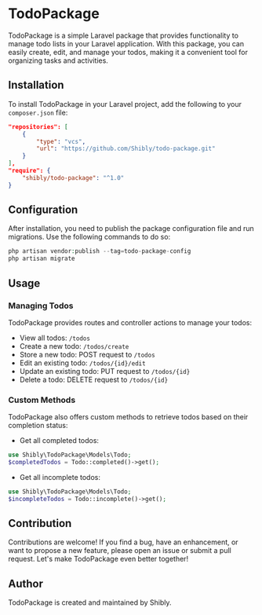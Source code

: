 # TodoPackage

TodoPackage is a simple Laravel package that provides functionality to manage todo lists in your Laravel application. With this package, you can easily create, edit, and manage your todos, making it a convenient tool for organizing tasks and activities.

## Installation

To install TodoPackage in your Laravel project, add the following to your `composer.json` file:

```json
"repositories": [
    {
        "type": "vcs",
        "url": "https://github.com/Shibly/todo-package.git"
    }
],
"require": {
    "shibly/todo-package": "^1.0"
}
```

## Configuration 
After installation, you need to publish the package configuration file and run migrations. Use the following commands to do so:


```php
php artisan vendor:publish --tag=todo-package-config
php artisan migrate
```


## Usage

### Managing Todos

TodoPackage provides routes and controller actions to manage your todos:

- View all todos: `/todos`
- Create a new todo: `/todos/create`
- Store a new todo: POST request to `/todos`
- Edit an existing todo: `/todos/{id}/edit`
- Update an existing todo: PUT request to `/todos/{id}`
- Delete a todo: DELETE request to `/todos/{id}`

### Custom Methods
TodoPackage also offers custom methods to retrieve todos based on their completion status:

- Get all completed todos:
```php
use Shibly\TodoPackage\Models\Todo;
$completedTodos = Todo::completed()->get();
```

- Get all incomplete todos:
```php
use Shibly\TodoPackage\Models\Todo;
$incompleteTodos = Todo::incomplete()->get();

```



## Contribution
Contributions are welcome! If you find a bug, have an enhancement, or want to propose a new feature, please open an issue or submit a pull request. Let's make TodoPackage even better together!

## Author
TodoPackage is created and maintained by Shibly.
